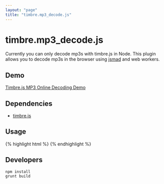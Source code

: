 ```yaml
---
layout: "page"
title: "timbre.mp3_decode.js"
---
```

# timbre.mp3_decode.js

Currently you can only decode mp3s with timbre.js in Node.  This plugin
allows you to decode mp3s in the browser using
[jsmad](https://github.com/audiocogs/jsmad) and web workers.


## Demo

[Timbre.js MP3 Online Decoding Demo](http://skratchdot.github.io/timbre.mp3_decode.js/)


## Dependencies

- [timbre.js](https://github.com/mohayonao/timbre.js/)


## Usage

{% highlight html %}
	<script src="jsmad.js"></script>
	<script src="timbre.js"></script>
	<script src="timbre.mp3_decode.js"></script>
	<script>
		T('audio').loadthis('test.mp3', function() {
		  this.play();
		}).on('ended', function() {
		  this.pause();
		});
	</script>
{% endhighlight %}

## Developers

    npm install
    grunt build


